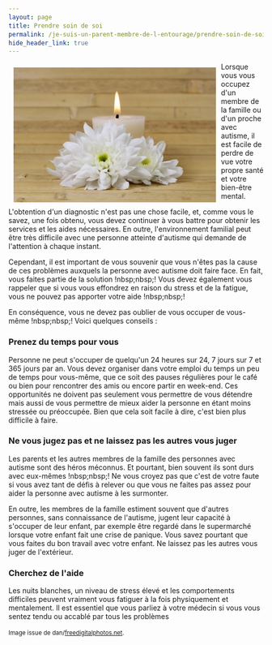 ```yaml
---
layout: page
title: Prendre soin de soi
permalink: /je-suis-un-parent-membre-de-l-entourage/prendre-soin-de-soi
hide_header_link: true
---
```


<img src="/assets/pages/parent/prendre-soin-de-soi/ID-10028215.jpg" style="float:left; padding: 10px;" alt="ID-10028215" />

Lorsque vous vous occupez d'un membre de la famille ou d'un proche avec autisme,
il est facile de perdre de vue votre propre santé et votre bien-être mental.

L'obtention d'un diagnostic n'est pas une chose facile, et, comme vous le savez, 
une fois obtenu, vous devez continuer à vous battre pour obtenir les services et les aides
nécessaires.
En outre, l'environnement familial 
peut être très difficile avec une personne atteinte d'autisme qui demande de l'attention à chaque instant.

Cependant, il est important de vous souvenir que vous n'êtes pas la cause
de ces problèmes auxquels la personne avec autisme doit faire face.
En fait, vous faites partie de la solution !nbsp;nbsp;!
Vous devez également vous rappeler que si vous vous effondrez en raison du stress et de la fatigue, vous ne pouvez pas apporter votre aide !nbsp;nbsp;!

En conséquence, vous ne devez pas oublier de vous occuper de vous-même !nbsp;nbsp;!
Voici quelques conseils :

### Prenez du temps pour vous
Personne ne peut s'occuper de quelqu'un 24 heures sur 24, 7 jours sur 7 et 365 jours par an.
Vous devez organiser dans votre emploi du temps un peu de temps pour vous-même, que ce soit des pauses régulières pour le café ou bien pour rencontrer des amis ou encore partir en week-end.
Ces opportunités ne doivent pas seulement vous permettre de vous détendre mais aussi
de vous permettre de mieux aider la personne en étant moins stressée ou préoccupée.
Bien que cela soit facile à dire, c'est bien plus difficile à faire.

### Ne vous jugez pas et ne laissez pas les autres vous juger

Les parents et les autres membres de la famille des personnes avec autisme
sont des héros méconnus.
Et pourtant, bien souvent ils sont durs avec eux-mêmes !nbsp;nbsp;!
Ne vous croyez pas que c'est de votre faute si vous avez tant de défis à relever ou que vous ne faites pas assez pour aider la personne avec autisme à les surmonter.

En outre, les membres de la famille estiment souvent
que d'autres personnes, sans connaissance de l'autisme,
jugent leur capacité à s'occuper de leur enfant,
par exemple être regardé dans le supermarché
lorsque votre enfant fait une crise de panique.
Vous savez pourtant que vous faites du bon travail avec votre enfant.
Ne laissez pas les autres vous juger de l'extérieur.

### Cherchez de l'aide

Les nuits blanches, un niveau de stress élevé
et les comportements difficiles peuvent vraiment vous fatiguer
 à la fois physiquement et mentalement.
Il est essentiel que vous parliez à votre médecin si vous vous sentez
tendu ou accablé par tous les problèmes

<small>Image issue de dan/<a href="http://www.freedigitalphotos.net">freedigitalphotos.net</a>.</small>

